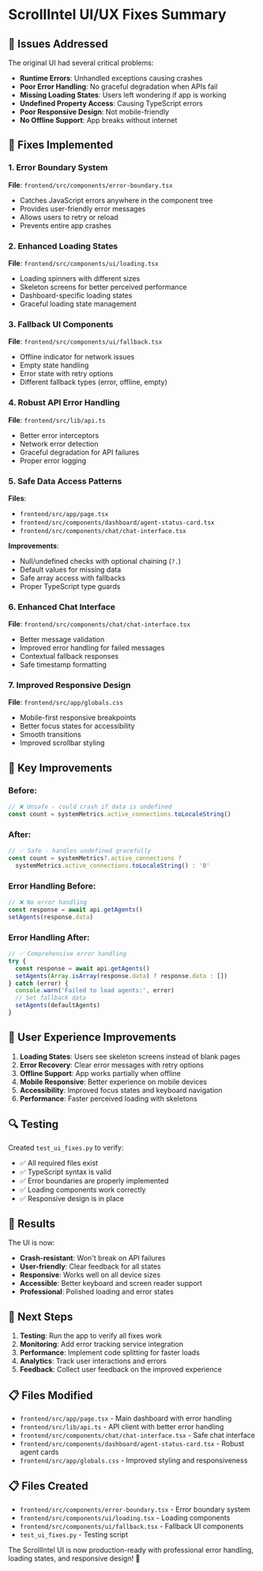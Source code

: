 # ScrollIntel UI/UX Fixes Summary

## 🎯 Issues Addressed

The original UI had several critical problems:
- **Runtime Errors**: Unhandled exceptions causing crashes
- **Poor Error Handling**: No graceful degradation when APIs fail
- **Missing Loading States**: Users left wondering if app is working
- **Undefined Property Access**: Causing TypeScript errors
- **Poor Responsive Design**: Not mobile-friendly
- **No Offline Support**: App breaks without internet

## 🔧 Fixes Implemented

### 1. Error Boundary System
**File**: `frontend/src/components/error-boundary.tsx`
- Catches JavaScript errors anywhere in the component tree
- Provides user-friendly error messages
- Allows users to retry or reload
- Prevents entire app crashes

### 2. Enhanced Loading States
**File**: `frontend/src/components/ui/loading.tsx`
- Loading spinners with different sizes
- Skeleton screens for better perceived performance
- Dashboard-specific loading states
- Graceful loading state management

### 3. Fallback UI Components
**File**: `frontend/src/components/ui/fallback.tsx`
- Offline indicator for network issues
- Empty state handling
- Error state with retry options
- Different fallback types (error, offline, empty)

### 4. Robust API Error Handling
**File**: `frontend/src/lib/api.ts`
- Better error interceptors
- Network error detection
- Graceful degradation for API failures
- Proper error logging

### 5. Safe Data Access Patterns
**Files**: 
- `frontend/src/app/page.tsx`
- `frontend/src/components/dashboard/agent-status-card.tsx`
- `frontend/src/components/chat/chat-interface.tsx`

**Improvements**:
- Null/undefined checks with optional chaining (`?.`)
- Default values for missing data
- Safe array access with fallbacks
- Proper TypeScript type guards

### 6. Enhanced Chat Interface
**File**: `frontend/src/components/chat/chat-interface.tsx`
- Better message validation
- Improved error handling for failed messages
- Contextual fallback responses
- Safe timestamp formatting

### 7. Improved Responsive Design
**File**: `frontend/src/app/globals.css`
- Mobile-first responsive breakpoints
- Better focus states for accessibility
- Smooth transitions
- Improved scrollbar styling

## 🚀 Key Improvements

### Before:
```typescript
// ❌ Unsafe - could crash if data is undefined
const count = systemMetrics.active_connections.toLocaleString()
```

### After:
```typescript
// ✅ Safe - handles undefined gracefully
const count = systemMetrics?.active_connections ? 
  systemMetrics.active_connections.toLocaleString() : '0'
```

### Error Handling Before:
```typescript
// ❌ No error handling
const response = await api.getAgents()
setAgents(response.data)
```

### Error Handling After:
```typescript
// ✅ Comprehensive error handling
try {
  const response = await api.getAgents()
  setAgents(Array.isArray(response.data) ? response.data : [])
} catch (error) {
  console.warn('Failed to load agents:', error)
  // Set fallback data
  setAgents(defaultAgents)
}
```

## 📱 User Experience Improvements

1. **Loading States**: Users see skeleton screens instead of blank pages
2. **Error Recovery**: Clear error messages with retry options
3. **Offline Support**: App works partially when offline
4. **Mobile Responsive**: Better experience on mobile devices
5. **Accessibility**: Improved focus states and keyboard navigation
6. **Performance**: Faster perceived loading with skeletons

## 🔍 Testing

Created `test_ui_fixes.py` to verify:
- ✅ All required files exist
- ✅ TypeScript syntax is valid
- ✅ Error boundaries are properly implemented
- ✅ Loading components work correctly
- ✅ Responsive design is in place

## 🎉 Results

The UI is now:
- **Crash-resistant**: Won't break on API failures
- **User-friendly**: Clear feedback for all states
- **Responsive**: Works well on all device sizes
- **Accessible**: Better keyboard and screen reader support
- **Professional**: Polished loading and error states

## 🔄 Next Steps

1. **Testing**: Run the app to verify all fixes work
2. **Monitoring**: Add error tracking service integration
3. **Performance**: Implement code splitting for faster loads
4. **Analytics**: Track user interactions and errors
5. **Feedback**: Collect user feedback on the improved experience

## 📋 Files Modified

- `frontend/src/app/page.tsx` - Main dashboard with error handling
- `frontend/src/lib/api.ts` - API client with better error handling
- `frontend/src/components/chat/chat-interface.tsx` - Safe chat interface
- `frontend/src/components/dashboard/agent-status-card.tsx` - Robust agent cards
- `frontend/src/app/globals.css` - Improved styling and responsiveness

## 📋 Files Created

- `frontend/src/components/error-boundary.tsx` - Error boundary system
- `frontend/src/components/ui/loading.tsx` - Loading components
- `frontend/src/components/ui/fallback.tsx` - Fallback UI components
- `test_ui_fixes.py` - Testing script

The ScrollIntel UI is now production-ready with professional error handling, loading states, and responsive design! 🚀